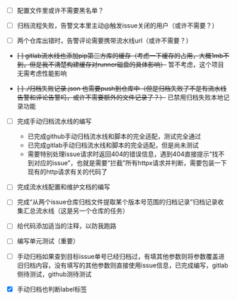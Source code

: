 - [ ] 配置文件里或许不需要黑名单？

- [ ] 归档流程失败，告警文本里主动@触发issue关闭的用户（或许不需要？）

- [ ] 两个仓库出错时，告警评论需要携带流水线url（或许不需要？）

- ~~[ ] gitlab流水线也添加pip第三方库的缓存（考虑一下缓存的占用，大概1mb不到，但是我不清楚构建缓存对runner磁盘的具体影响）~~ 暂不考虑，这个项目无需考虑性能影响

- ~~[ ] ./归档失败记录.json 也需要push到仓库中（但是归档失败了不是有流水线告警和评论告警吗，或许不需要额外的文件记录了？）~~ 已禁用归档失败本地记录功能

- [ ] 完成手动归档流水线的编写
    - 已完成github手动归档流水线和脚本的完全适配，测试完全通过
    - 已完成gitlab手动归档流水线和脚本的完全适配，但是尚未测试
    - 需要特别处理issue请求时返回404的错误信息，遇到404直接提示“找不到对应的issue”，也就是需要“拦截”所有httpx请求并判断，需要包装一下现有的http请求有关的代码了

- [ ] 完成流水线配置和维护文档的编写

- [ ] 完成“从两个issue仓库归档文件提取某个版本号范围的归档记录”归档记录收集汇总流水线（这是另一个仓库的任务）

- [ ] 给代码添加适当的注释，以防我跑路

- [ ] 编写单元测试（重要）

- [ ] 手动归档如果查到目标issue单号已经归档过，有填其他参数则将参数覆盖进旧归档内容，没有填写的其他参数则直接使用issue信息，已完成编写，gitlab侧待测试，github测待测试

- [x] 手动归档也判断label标签

